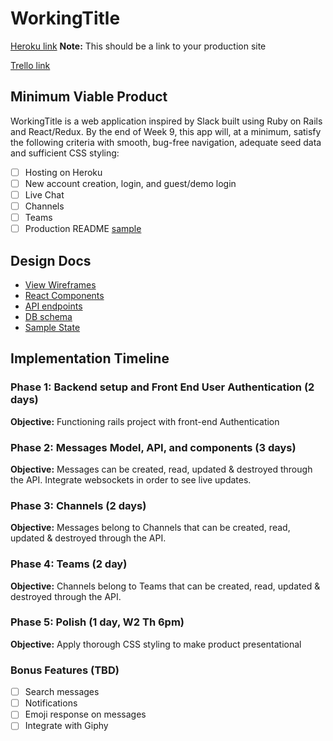 # WorkingTitle

[Heroku link][heroku] **Note:** This should be a link to your production site

[Trello link][trello]

[heroku]: https://media.giphy.com/media/EoJA9S9oQxnOg/giphy.gif
[trello]: https://media.giphy.com/media/3o6MbdDgPPdxki4jD2/giphy.gif

## Minimum Viable Product

WorkingTitle is a web application inspired by Slack built using Ruby on Rails
and React/Redux.  By the end of Week 9, this app will, at a minimum, satisfy the
following criteria with smooth, bug-free navigation, adequate seed data and
sufficient CSS styling:

- [ ] Hosting on Heroku
- [ ] New account creation, login, and guest/demo login
- [ ] Live Chat
- [ ] Channels
- [ ] Teams
- [ ] Production README [sample](docs/production_readme.md)

## Design Docs
* [View Wireframes][wireframes]
* [React Components][components]
* [API endpoints][api-endpoints]
* [DB schema][schema]
* [Sample State][sample-state]

[wireframes]: wireframes
[components]: component-hierarchy.md
[sample-state]: sample-state.md
[api-endpoints]: api-endpoints.md
[schema]: schema.md

## Implementation Timeline

### Phase 1: Backend setup and Front End User Authentication (2 days)

**Objective:** Functioning rails project with front-end Authentication

### Phase 2: Messages Model, API, and components (3 days)

**Objective:** Messages can be created, read, updated & destroyed through the API. Integrate websockets in order
to see live updates.

### Phase 3: Channels (2 days)

**Objective:** Messages belong to Channels that can be created, read, updated & destroyed through the API.

### Phase 4: Teams (2 day)

**Objective:** Channels belong to Teams that can be created, read, updated & destroyed through the API.

### Phase 5: Polish (1 day, W2 Th 6pm)

**Objective:** Apply thorough CSS styling to make product presentational

### Bonus Features (TBD)
- [ ] Search messages
- [ ] Notifications
- [ ] Emoji response on messages
- [ ] Integrate with Giphy
